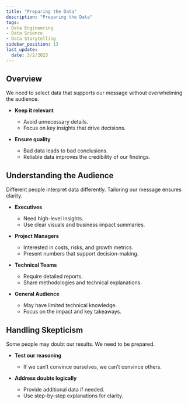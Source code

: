 ```yaml
---
title: "Preparing the Data"
description: "Preparing the Data"
tags: 
- Data Engineering
- Data Science
- Data Storytelling
sidebar_position: 13
last_update:
  date: 3/2/2023
---
```


## Overview

We need to select data that supports our message without overwhelming the audience.  

- **Keep it relevant**  
  - Avoid unnecessary details.  
  - Focus on key insights that drive decisions.  

- **Ensure quality**  
  - Bad data leads to bad conclusions.  
  - Reliable data improves the credibility of our findings.  

## Understanding the Audience  

Different people interpret data differently. Tailoring our message ensures clarity.  

- **Executives**  
  - Need high-level insights.  
  - Use clear visuals and business impact summaries.  

- **Project Managers**  
  - Interested in costs, risks, and growth metrics.  
  - Present numbers that support decision-making.  

- **Technical Teams**  
  - Require detailed reports.  
  - Share methodologies and technical explanations.  

- **General Audience**  
  - May have limited technical knowledge.  
  - Focus on the impact and key takeaways.  

## Handling Skepticism  

Some people may doubt our results. We need to be prepared.  

- **Test our reasoning**  
  - If we can’t convince ourselves, we can’t convince others.  

- **Address doubts logically**  
  - Provide additional data if needed.  
  - Use step-by-step explanations for clarity.  
